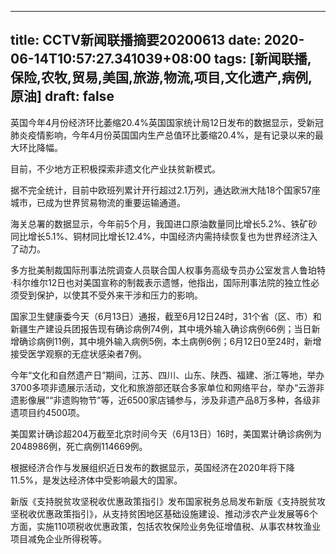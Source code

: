 
---
title: CCTV新闻联播摘要20200613
date: 2020-06-14T10:57:27.341039+08:00
tags: [新闻联播, 保险,农牧,贸易,美国,旅游,物流,项目,文化遗产,病例,原油]
draft: false
---

英国今年4月份经济环比萎缩20.4%英国国家统计局12日发布的数据显示，受新冠肺炎疫情影响，今年4月份英国国内生产总值环比萎缩20.4%，是有记录以来的最大环比降幅。

目前，不少地方正积极探索非遗文化产业扶贫新模式。

据不完全统计，目前中欧班列累计开行超过2.1万列，通达欧洲大陆18个国家57座城市，已成为世界<span class="keywords_fund">贸易</span><span class="keywords_fund">物流</span>的重要运输通道。

海关总署的数据显示，今年前5个月，我国进口<span class="keywords_fund"><span class="keywords_fund">原油</span></span>数量同比增长5.2%、铁矿砂同比增长5.1%、铜材同比增长12.4%，中国经济内需持续恢复也为世界经济注入了动力。

多方批美制裁国际刑事法院调查人员联合国人权事务高级专员办公室发言人鲁珀特·科尔维尔12日也对<span class="keywords_content">美国</span>宣称的制裁表示遗憾，他指出，国际刑事法院的独立性必须受到保护，以使其不受外来干涉和压力的影响。

国家卫生健康委今天（6月13日）通报，截至6月12日24时，31个省（区、市）和新疆生产建设兵团报告现有确诊<span class="keywords_content">病例</span>74例，其中境外输入确诊<span class="keywords_content">病例</span>66例；当日新增确诊<span class="keywords_content">病例</span>11例，其中境外输入<span class="keywords_content">病例</span>5例，本土<span class="keywords_content">病例</span>6例；6月12日0至24时，新增接受医学观察的无症状感染者7例。

今年“文化和自然遗产日”期间，江苏、四川、山东、陕西、福建、浙江等地，举办3700多项非遗展示活动，文化和<span class="keywords_fund">旅游</span>部还联合多家单位和网络平台，举办“云游非遗影像展”“非遗购物节”等，近6500家店铺参与，涉及非遗产品8万多种，各级非遗<span class="keywords_content">项目</span>约4500项。

<span class="keywords_content">美国</span>累计确诊超204万截至北京时间今天（6月13日）16时，<span class="keywords_content">美国</span>累计确诊<span class="keywords_content">病例</span>为2048986例，死亡<span class="keywords_content">病例</span>114669例。

根据经济合作与发展组织近日发布的数据显示，英国经济在2020年将下降11.5%，是发达经济体中受影响最大的国家。

新版《支持脱贫攻坚税收优惠政策指引》发布国家税务总局发布新版《支持脱贫攻坚税收优惠政策指引》，从支持贫困地区基础设施建设、推动涉农产业发展等6个方面，实施110项税收优惠政策，包括<span class="keywords_fund">农牧</span><span class="keywords_fund">保险</span>业务免征增值税、从事农林牧渔业<span class="keywords_content">项目</span>减免企业所得税等。
